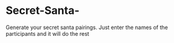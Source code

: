 # Secret-Santa-
Generate your secret santa pairings. Just enter the names of the participants and it will do the rest 
